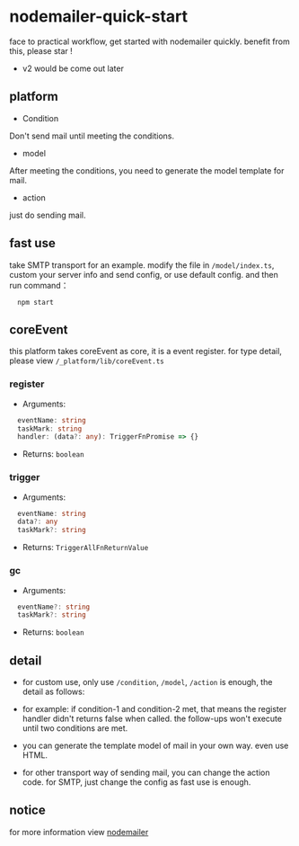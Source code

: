 # nodemailer-quick-start

face to practical workflow, get started with nodemailer quickly. benefit from this, please star !

* v2 would be come out later

## platform

* Condition

Don't send mail until meeting the conditions.

* model

After meeting the conditions, you need to generate the model template for mail.

* action

just do sending mail.

## fast use

take SMTP transport for an example. modify the file in `/model/index.ts`, custom your server info and send config, or use default config. and then run command：

```shell
  npm start
```

## coreEvent

this platform takes coreEvent as core, it is a event register. for type detail, please view `/_platform/lib/coreEvent.ts`

### register

* Arguments:

```ts
  eventName: string
  taskMark: string
  handler: (data?: any): TriggerFnPromise => {}
```

* Returns: `boolean`

### trigger

* Arguments:

```ts
  eventName: string
  data?: any
  taskMark?: string
```

* Returns: `TriggerAllFnReturnValue`

### gc

* Arguments:

```ts
  eventName?: string
  taskMark?: string
```

* Returns: `boolean`

## detail

* for custom use, only use `/condition`, `/model`, `/action` is enough, the detail as follows:

* for example: if condition-1 and condition-2 met, that means the register handler didn't returns false when called. the follow-ups won't execute until two conditions are met.

* you can generate the template model of mail in your own way. even use HTML.

* for other transport way of sending mail, you can change the action code. for SMTP, just change the config as fast use is enough.

## notice

for more information view [nodemailer](https://nodemailer.com/about/)
